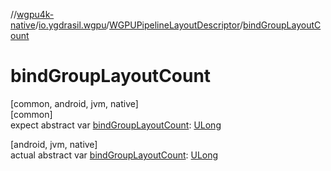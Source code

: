 //[wgpu4k-native](../../../index.md)/[io.ygdrasil.wgpu](../index.md)/[WGPUPipelineLayoutDescriptor](index.md)/[bindGroupLayoutCount](bind-group-layout-count.md)

# bindGroupLayoutCount

[common, android, jvm, native]\
[common]\
expect abstract var [bindGroupLayoutCount](bind-group-layout-count.md): [ULong](https://kotlinlang.org/api/core/kotlin-stdlib/kotlin/-u-long/index.html)

[android, jvm, native]\
actual abstract var [bindGroupLayoutCount](bind-group-layout-count.md): [ULong](https://kotlinlang.org/api/core/kotlin-stdlib/kotlin/-u-long/index.html)